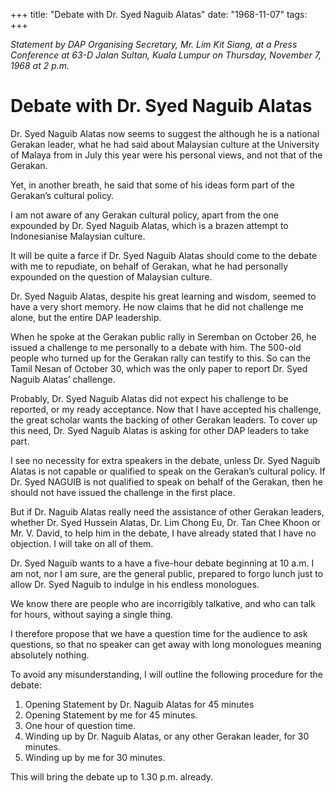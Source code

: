 +++ 
title: "Debate with Dr. Syed Naguib Alatas"
date: "1968-11-07"
tags:
+++

_Statement by DAP Organising Secretary, Mr. Lim Kit Siang, at a Press Conference at 63-D Jalan Sultan, Kuala Lumpur on Thursday, November 7, 1968 at 2 p.m._

# Debate with Dr. Syed Naguib Alatas

Dr. Syed Naguib Alatas now seems to suggest the although he is a national Gerakan leader, what he had said about Malaysian culture at the University of Malaya from in July this year were his personal views, and not that of the Gerakan.

Yet, in another breath, he said that some of his ideas form part of the Gerakan’s cultural policy.

I am not aware of any Gerakan cultural policy, apart from the one expounded by Dr. Syed Naguib Alatas, which is a brazen attempt to Indonesianise Malaysian culture.</u>

It will be quite a farce if Dr. Syed Naguib Alatas should come to the debate with me to repudiate, on behalf of Gerakan, what he had personally expounded on the question of Malaysian culture.

Dr. Syed Naguib Alatas, despite his great learning and wisdom, seemed to have a very short memory. He now claims that he did not challenge me alone, but the entire DAP leadership.

When he spoke at the Gerakan public rally in Seremban on October 26, he issued a challenge to me personally to a debate with him. The 500-old people who turned up for the Gerakan rally can testify to this. So can the Tamil Nesan of October 30, which was the only paper to report Dr. Syed Naguib Alatas’ challenge.

Probably, Dr. Syed Naguib Alatas did not expect his challenge to be reported, or my ready acceptance. Now that I have accepted his challenge, the great scholar wants the backing of other Gerakan leaders. To cover up this need, Dr. Syed Naguib Alatas is asking for other DAP leaders to take part.

I see no necessity for extra speakers in the debate, unless Dr. Syed Naguib Alatas is not capable or qualified to speak on the Gerakan’s cultural policy. If Dr. Syed NAGUIB is not qualified to speak on behalf of the Gerakan, then he should not have issued the challenge in the first place.

But if Dr. Naguib Alatas really need the assistance of other Gerakan leaders, whether Dr. Syed Hussein Alatas, Dr. Lim Chong Eu, Dr. Tan Chee Khoon or Mr. V. David, to help him in the debate, I have already stated that I have no objection. I will take on all of them.

Dr. Syed Naguib wants to a have a five-hour debate beginning at 10 a.m. I am not, nor I am sure, are the general public, prepared to forgo lunch just to allow Dr. Syed Naguib to indulge in his endless monologues.

We know there are people who are incorrigibly talkative, and who can talk for hours, without saying a single thing.

I therefore propose that we have a question time for the audience to ask questions, so that no speaker can get away with long monologues meaning absolutely nothing.

To avoid any misunderstanding, I will outline the following procedure for the debate:

1)	Opening Statement by Dr. Naguib Alatas for 45 minutes
2)	Opening Statement by me for 45 minutes.
3)	One hour of question time.
4)	Winding up by Dr. Naguib Alatas, or any other Gerakan leader, for 30 minutes.
5)	Winding up by me for 30 minutes.

This will bring the debate up to 1.30 p.m. already.
 
